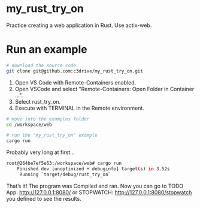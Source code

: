 # my_rust_try_on
Practice creating a web application in Rust.
Use actix-web.

# Run an example

```bash
# download the source code.
git clone git@github.com:c3drive/my_rust_try_on.git
```
1. Open VS Code with Remote-Containers enabled.
2. Open VSCode and select "Remote-Containers: Open Folder in Container ...".
3. Select rust_try_on.
4. Execute with TERMINAL in the Remote environment.

```bash
# move into the examples folder
cd /workspace/web

# run the "my_rust_try_on" example
cargo run
```
Probably very long at first...

```bash
root@264be7ef5e53:/workspace/web# cargo run
    Finished dev [unoptimized + debuginfo] target(s) in 3.52s
     Running `target/debug/rust_try_on`
```
That’s it! The program was Compiled and ran. Now you can go to
TODO App: http://127.0.0.1:8080/
or 
STOPWATCH: http://127.0.0.1:8080/stopwatch
you defined to see the results.


